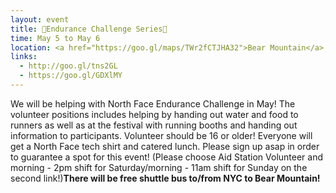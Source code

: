 ```yaml
---
layout: event
title: 🗻Endurance Challenge Series🗻
time: May 5 to May 6
location: <a href="https://goo.gl/maps/TWr2fCTJHA32">Bear Mountain</a>, New York 
links: 
  - http://goo.gl/tns2GL
  - https://goo.gl/GDXlMY
---
```

We will be helping with North Face Endurance Challenge in May! The volunteer positions includes helping by handing out water and food to runners as well as at the festival with running booths and handing out information to participants. Volunteer should be 16 or older! Everyone will get a North Face tech shirt and catered lunch. Please sign up asap in order to guarantee a spot for this event! (Please choose Aid Station Volunteer and morning - 2pm shift for Saturday/morning - 11am shift for Sunday on the second link!)**There will be free shuttle bus to/from NYC to Bear Mountain!** 